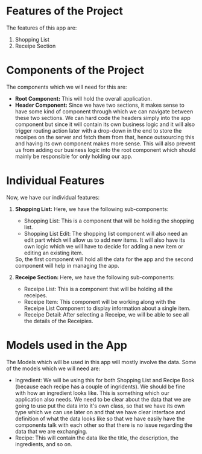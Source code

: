 # Features of the Project
<p><p>The features of this app are:</p>
    <ol>
        <li>Shopping List</li>
        <li>Receipe Section</li>
    </ol>
</p>

# Components of the Project
<p>
    <p>The components which we will need for this are:</p>
    <ul>
        <li><b>Root Component:</b> This will hold the overall application.</li>
        <li><b>Header Component:</b> Since we have two sections, it makes sense to have some kind of component through which we can navigate between these two sections. We can hard code the headers simply into the app component but since it will contain its own business logic and it will also trigger routing action later with a drop-down in the end to store the receipes on the server and fetch them from that, hence outsourcing this and having its own component makes more sense. This will also prevent us from adding our business logic into the root component which should mainly be responsible for only holding our app.</li>
    </ul>
</p>

# Individual Features
<p>Now, we have our individual features:
    <ol>
        <li>
            <p>
                <b>Shopping List:</b> Here, we have the following sub-components:
                <ul>
                    <li>Shopping List: This is a component that will be holding the shopping list.</li>
                    <li>Shopping List Edit: The shopping list component will also need an edit part which will allow us to add new items. It will also have its own logic which we will have to decide for adding a new item or editing an existing item.</li>
                </ul>
                So, the first component will hold all the data for the app and the second component will help in managing the app.
            </p>
        </li>
        <li>
            <p>
                <b>Receipe Section: </b> Here, we have the following sub-components:
                <ul>
                    <li>Receipe List: This is a component that will be holding all the receipes.</li>
                    <li>Receipe Item: This component will be working along with the Receipe List Component to display information about a single item.</li>
                    <li>Receipe Detail: After selecting a Receipe, we will be able to see all the details of the Receipies.</li>
                </ul>
            </p>
        </li>
    </ol>
</p>

# Models used in the App
<p>The Models which will be used in this app will mostly involve the data. Some of the models which we will need are:
    <ul>
        <li>Ingredient: We will be using this for both Shopping List and Recipe Book (because each recipe has a couple of ingridents). We should be fine with how an ingredient looks like. This is something which our application also needs. We need to be clear about the data that we are going to use put the data into it's own class, so that we have its own type which we can use later on and that we have clear interface and definition of what the data looks like so that we have easily have the components talk with each other so that there is no issue regarding the data that we are exchanging.</li>
        <li>Recipe: This will contain the data like the title, the description, the ingredients, and so on.</li>
    </ul>
</p>
